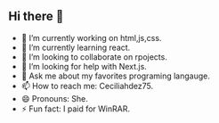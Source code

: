## Hi there 👋

- 🔭 I’m currently working on html,js,css.
- 🌱 I’m currently learning react.
- 👯 I’m looking to collaborate on rpojects.
- 🤔 I’m looking for help with Next.js.
- 💬 Ask me about my favorites programing  langauge.
- 📫 How to reach me: Ceciliahdez75.
- 😄 Pronouns: She.
- ⚡ Fun fact: I paid for WinRAR.
